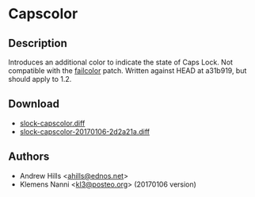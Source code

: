 Capscolor
=========

Description
-----------

Introduces an additional color to indicate the state of Caps Lock. Not
compatible with the [failcolor](./failcolor) patch. Written against HEAD at
a31b919, but should apply to 1.2.

Download
--------

* [slock-capscolor.diff](slock-capscolor.diff)
* [slock-capscolor-20170106-2d2a21a.diff](slock-capscolor-20170106-2d2a21a.diff)

Authors
-------

* Andrew Hills <[ahills@ednos.net](mailto:ahills@ednos.net)>
* Klemens Nanni <[kl3@posteo.org](mailto:kl3@posteo.org)> (20170106 version)
